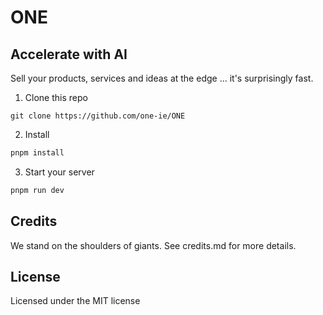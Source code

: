 # ONE

## Accelerate with AI

Sell your products, services and ideas at the edge ... it's surprisingly fast. 

1. Clone this repo

```
git clone https://github.com/one-ie/ONE
```

2. Install

```sh
pnpm install
```

3. Start your server

```sh
pnpm run dev
```

## Credits

We stand on the shoulders of giants. See credits.md for more details.

## License

Licensed under the MIT license
